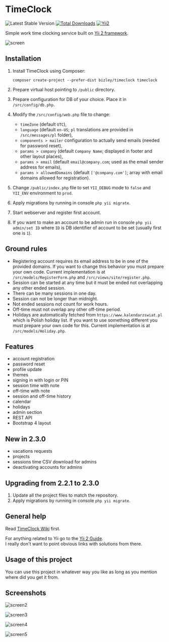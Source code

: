 # TimeClock

![Latest Stable Version](https://img.shields.io/packagist/v/bizley/timeclock.svg)
[![Total Downloads](https://img.shields.io/packagist/dt/bizley/timeclock.svg)](https://packagist.org/packages/bizley/timeclock)
[![Yii2](https://img.shields.io/badge/Powered_by-Yii_Framework-green.svg?style=flat)](https://www.yiiframework.com/)

Simple work time clocking service built on [Yii 2 framework](https://www.yiiframework.com).

![screen](https://bizley.github.io/timeclock/tc-dark.png)

## Installation

1. Install TimeClock using Composer:
  
    `composer create-project --prefer-dist bizley/timeclock timeclock`
    
2. Prepare virtual host pointing to `/public` directory.
3. Prepare configuration for DB of your choice. Place it in `/src/config/db.php`.
4. Modify the `/src/config/web.php` file to change:

    - `timeZone` (default `UTC`),
    - `language` (default `en-US`; `pl` translations are provided in `/src/messages/pl` folder),
    - `components > mailer` configuration to actually send emails (needed for password reset),
    - `params > company` (default `Company Name`; displayed in footer and other layout places),
    - `params > email` (default `email@company.com`; used as the email sender address for emails),
    - `params > allowedDomains` (default `['@company.com']`; array with email domains allowed for registration).
    
5. Change `/public/index.php` file to set `YII_DEBUG` mode to `false` and `YII_ENV` environment to `prod`.
6. Apply migrations by running in console `php yii migrate`.
7. Start webserver and register first account.
8. If you want to make an account to be admin run in console `php yii admin/set ID` where `ID` is DB identifier of account 
   to be set (usually first one is `1`).
   
## Ground rules

- Registering account requires its email address to be in one of the provided domains. If you want to change this behavior 
  you must prepare your own code. Current implementation is at `/src/models/RegisterForm.php` and `/src/views/site/register.php`.
- Session can be started at any time but it must be ended not overlapping any other ended session.
- There can be many sessions in one day.
- Session can not be longer than midnight.
- Not ended sessions not count for work hours.
- Off-time must not overlap any other off-time period.
- Holidays are automatically fetched from `https://www.kalendarzswiat.pl` which is Polish holiday list. If you want to 
  use something different you must prepare your own code for this. Current implementation is at `/src/models/Holiday.php`.

## Features

- account registration
- password reset
- profile update
- themes
- signing in with login or PIN
- session time with note
- off-time with note
- session and off-time history
- calendar
- holidays
- admin section
- REST API
- Bootstrap 4 layout

## New in 2.3.0

- vacations requests
- projects
- sessions time CSV download for admins
- deactivating accounts for admins

## Upgrading from 2.2.1 to 2.3.0

1. Update all the project files to match the repository.
2. Apply migrations by running in console `php yii migrate`.

## General help

Read [TimeClock Wiki](https://github.com/bizley/timeclock/wiki) first.

For anything related to Yii go to the [Yii 2 Guide](https://www.yiiframework.com/doc/guide/2.0/en).  
I really don't want to point obvious links with solutions from there.

## Usage of this project

You can use this project in whatever way you like as long as you mention where did you get it from.

## Screenshots

![screen2](https://bizley.github.io/timeclock/tc-light.png)

![screen3](https://bizley.github.io/timeclock/tc-sunlight.png)

![screen4](https://bizley.github.io/timeclock/tc-history.png)

![screen5](https://bizley.github.io/timeclock/tc-calendar.png)
